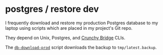 # postgres / restore dev

I frequently download and restore
my production Postgres database to my laptop
using scripts which are placed in my project's Git repo.

They depend on Unix, Postgres,
and [Crunchy Bridge](https://docs.crunchybridge.com/concepts/cli/) CLIs.

The [`db-download-prod`](/postgres/download-prod) script
downloads the backup to `tmp/latest.backup`.
